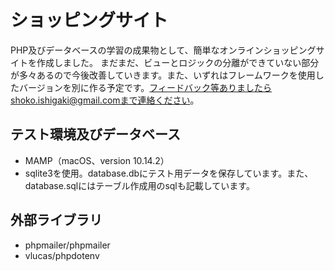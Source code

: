 # ショッピングサイト
PHP及びデータベースの学習の成果物として、簡単なオンラインショッピングサイトを作成しました。
まだまだ、ビューとロジックの分離ができていない部分が多々あるので今後改善していきます。また、いずれはフレームワークを使用したバージョンを別に作る予定です。フィードバック等ありましたらshoko.ishigaki@gmail.comまで連絡ください。

## テスト環境及びデータベース
- MAMP（macOS、version 10.14.2）
- sqlite3を使用。database.dbにテスト用データを保存しています。また、database.sqlにはテーブル作成用のsqlも記載しています。

## 外部ライブラリ
- phpmailer/phpmailer
- vlucas/phpdotenv
